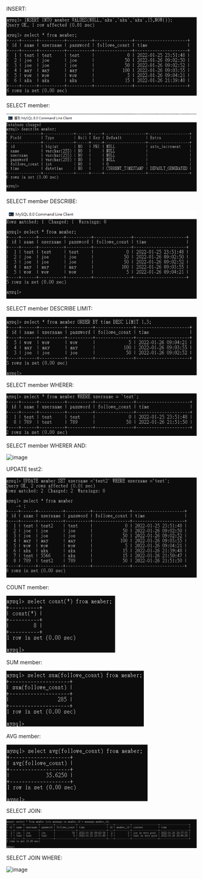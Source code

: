 INSERT:

![image](https://github.com/poc0204/wehelp-assignments/blob/main/week-5/INSERT.bmp)

SELECT member:

![image](https://github.com/poc0204/wehelp-assignments/blob/main/week-5/member.bmp)

SELECT member DESCRIBE:

![image](https://github.com/poc0204/wehelp-assignments/blob/main/week-5/DESCRIBE.bmp)


SELECT member DESCRIBE LIMIT:

![image](https://github.com/poc0204/wehelp-assignments/blob/main/week-5/LIMIT.bmp)

SELECT member WHERER:

![image](https://github.com/poc0204/wehelp-assignments/blob/main/week-5/WHERER.bmp)

SELECT member WHERER AND:

![image](https://github.com/poc0204/wehelp-assignments/blob/main/week-5/WHERERAND.bmp)

UPDATE test2:

![image](https://github.com/poc0204/wehelp-assignments/blob/main/week-5/UPDATE.bmp)

COUNT member:

![image](https://github.com/poc0204/wehelp-assignments/blob/main/week-5/COUNT.bmp)

SUM member:

![image](https://github.com/poc0204/wehelp-assignments/blob/main/week-5/SUM.bmp)

AVG member:

![image](https://github.com/poc0204/wehelp-assignments/blob/main/week-5/AVG.bmp)

SELECT JOIN:

![image](https://github.com/poc0204/wehelp-assignments/blob/main/week-5/JOIN.bmp)

SELECT JOIN WHERE:

![image](https://github.com/poc0204/wehelp-assignments/blob/main/week-5/JOINWHERE.bmp)
